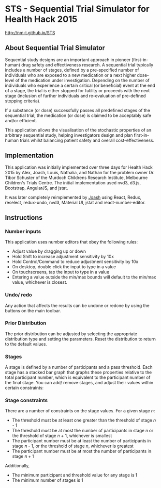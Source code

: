 # STS - Sequential Trial Simulator for Health Hack 2015

http://nm-t.github.io/STS

About Sequential Trial Simulator
--------------------------------

Sequential study designs are an important approach in pioneer (first-in-human) drug safety and effectiveness research.
A sequential trial typically includes a number of stages, defined by a pre-specified number of individuals who are exposed to a new medication or a next higher dose-level of the medication under investigation. Depending on the number of individuals who experience a certain critical (or beneficial) event at the end of a stage, the trial is either stopped for futility or proceeds with the next stage (inclusion of further individuals and re-evaluation of pre-defined stopping criteria).

If a substance (or dose) successfully passes all predefined stages of the sequential trial, the medication (or dose) is claimed to be acceptably safe and/or efficient.

This application allows the visualisation of the stochastic properties of an arbitrary sequential study, helping investigators design and plan first-in-human trials whilst balancing patient safety and overall cost-effectiveness.

Implementation
--------------

This application was initially implemented over three days for Health Hack 2015 by Alex, Joash, Louis, Nathalia, and Nathan for the problem owner Dr. Tibor Schuster of the Murdoch Childrens Research Institute, Melbourne Children's Trials Centre. The initial implementation used nvd3, d3.js, Bootstrap, AngularJS, and jstat.

It was later completely reimplemented by [Joash](https://github.com/joashc) using React, Redux, reselect, redux-undo, nvd3, Material UI, jstat and react-number-editor.

Instructions
------------

### Number inputs

This application uses number editors that obey the following rules:

- Adjust value by dragging up or down
- Hold Shift to increase adjustment sensitivity by 10x
- Hold Control/Command to reduce adjustment sensitivity by 10x
- On desktop, double click the input to type in a value
- On touchscreens, tap the input to type in a value
- Entering a value outside the min/max bounds will default to the min/max value, whichever is closest.

### Undo/ redo

Any action that affects the results can be undone or redone by using the buttons on the main toolbar.

### Prior Distribution

The prior distribution can be adjusted by selecting the appropriate distribution type and setting the parameters. Reset the distribution to return to the default values.

### Stages

A stage is defined by a number of participants and a pass threshold. Each stage has a stacked bar graph that graphs these properties relative to the total participant number, which is equivalent to the participant number of the final stage.
You can add/ remove stages, and adjust their values within certain constraints:

### Stage constraints

There are a number of constraints on the stage values. For a given stage _n_:

- The threshold must be at least one greater than the threshold of stage _n_ - 1
- The threshold must be at most the number of participants in stage _n_ or the threshold of stage _n_ + 1, whichever is smallest
- The participant number must be at least the number of participants in stage _n_ - 1, or the threshold of stage _n_, whichever is greatest
- The participant number must be at most the number of participants in stage _n_ + 1

Additionally,

- The minimum participant and threshold value for any stage is 1
- The minimum number of stages is 1
